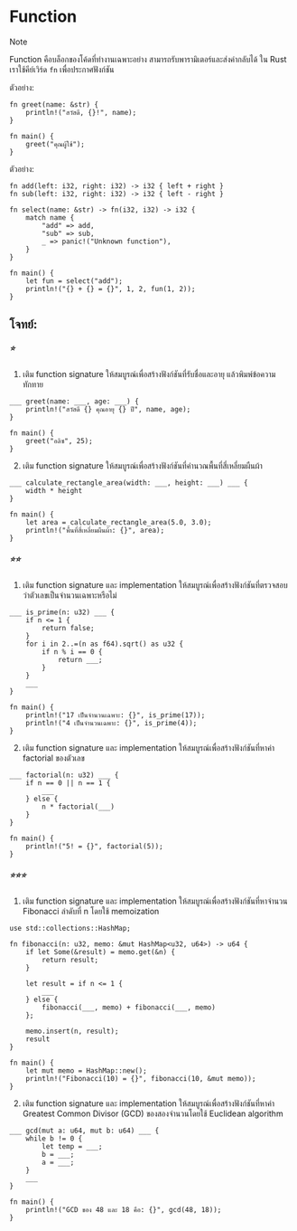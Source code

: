 # Function

> [!NOTE] 
> Function คือบล็อกของโค้ดที่ทำงานเฉพาะอย่าง สามารถรับพารามิเตอร์และส่งค่ากลับได้ ใน Rust เราใช้คีย์เวิร์ด `fn` เพื่อประกาศฟังก์ชัน

ตัวอย่าง:

```rust, editable
fn greet(name: &str) {
    println!("สวัสดี, {}!", name);
}

fn main() {
    greet("คุณผู้ใช้");
}
```

ตัวอย่าง:

```rust, editable
fn add(left: i32, right: i32) -> i32 { left + right }
fn sub(left: i32, right: i32) -> i32 { left - right }

fn select(name: &str) -> fn(i32, i32) -> i32 {
    match name {
        "add" => add,
        "sub" => sub,
        _ => panic!("Unknown function"),
    }
}

fn main() {
    let fun = select("add");
    println!("{} + {} = {}", 1, 2, fun(1, 2));
}
```

## โจทย์:

##### ⭐️
1. เติม function signature ให้สมบูรณ์เพื่อสร้างฟังก์ชันที่รับชื่อและอายุ แล้วพิมพ์ข้อความทักทาย

```rust, editable
___ greet(name: ___, age: ___) {
    println!("สวัสดี {} คุณอายุ {} ปี", name, age);
}

fn main() {
    greet("อลิซ", 25);
}
```

2. เติม function signature ให้สมบูรณ์เพื่อสร้างฟังก์ชันที่คำนวณพื้นที่สี่เหลี่ยมผืนผ้า

```rust, editable
___ calculate_rectangle_area(width: ___, height: ___) ___ {
    width * height
}

fn main() {
    let area = calculate_rectangle_area(5.0, 3.0);
    println!("พื้นที่สี่เหลี่ยมผืนผ้า: {}", area);
}
```

##### ⭐️⭐️
1. เติม function signature และ implementation ให้สมบูรณ์เพื่อสร้างฟังก์ชันที่ตรวจสอบว่าตัวเลขเป็นจำนวนเฉพาะหรือไม่

```rust, editable
___ is_prime(n: u32) ___ {
    if n <= 1 {
        return false;
    }
    for i in 2..=(n as f64).sqrt() as u32 {
        if n % i == 0 {
            return ___;
        }
    }
    ___
}

fn main() {
    println!("17 เป็นจำนวนเฉพาะ: {}", is_prime(17));
    println!("4 เป็นจำนวนเฉพาะ: {}", is_prime(4));
}
```

2. เติม function signature และ implementation ให้สมบูรณ์เพื่อสร้างฟังก์ชันที่หาค่า factorial ของตัวเลข

```rust, editable
___ factorial(n: u32) ___ {
    if n == 0 || n == 1 {
        ___
    } else {
        n * factorial(___)
    }
}

fn main() {
    println!("5! = {}", factorial(5));
}
```

##### ⭐️⭐️⭐️
1. เติม function signature และ implementation ให้สมบูรณ์เพื่อสร้างฟังก์ชันที่หาจำนวน Fibonacci ลำดับที่ n โดยใช้ memoization

```rust, editable
use std::collections::HashMap;

fn fibonacci(n: u32, memo: &mut HashMap<u32, u64>) -> u64 {
    if let Some(&result) = memo.get(&n) {
        return result;
    }

    let result = if n <= 1 {
        ___
    } else {
        fibonacci(___, memo) + fibonacci(___, memo)
    };

    memo.insert(n, result);
    result
}

fn main() {
    let mut memo = HashMap::new();
    println!("Fibonacci(10) = {}", fibonacci(10, &mut memo));
}
```

2. เติม function signature และ implementation ให้สมบูรณ์เพื่อสร้างฟังก์ชันที่หาค่า Greatest Common Divisor (GCD) ของสองจำนวนโดยใช้ Euclidean algorithm

```rust, editable
___ gcd(mut a: u64, mut b: u64) ___ {
    while b != 0 {
        let temp = ___;
        b = ___;
        a = ___;
    }
    ___
}

fn main() {
    println!("GCD ของ 48 และ 18 คือ: {}", gcd(48, 18));
}
```